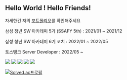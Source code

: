 
Hello World ! Hello Friends!
----------------------
자세한건 저의 [포트폴리오](https://shining8543.notion.site/Backend-Developer-5746d749780440148c89cef6bec14d36)를 확인해주세요

삼성 청년 SW 아카데미 5기 (SSAFY 5th) : 2021/01 ~ 2021/12

삼성 청년 SW 아카데미 6기 코치 : 2022/01 ~ 2022/05

토스뱅크 Server Developer : 2022/05 ~ 


<img src="https://img.shields.io/badge/JAVA-007396?style=flat-square&logo=JAVA&logoColor=white"/></a>
<img src="https://img.shields.io/badge/Spring Boot-6DB33F?style=flat-square&logo=Spring&logoColor=white"/></a>
<img src="https://img.shields.io/badge/JPA-47A248?style=flat-square&logo=Hibernate&logoColor=white"/></a>
<img src="https://img.shields.io/badge/MySQL-4479A1?style=flat-square&logo=MySQL&logoColor=white"/></a>
<img src="https://img.shields.io/badge/Redis-DC382D?style=flat-square&logo=Redis&logoColor=white"/></a>



[![Solved.ac프로필](http://mazassumnida.wtf/api/v2/generate_badge?boj=shining8543)](https://solved.ac/shining8543)



